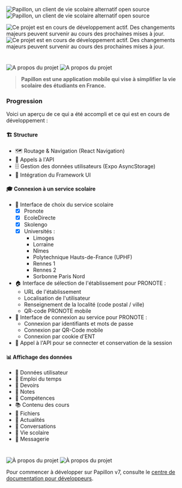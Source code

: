 ![Papillon, un client de vie scolaire alternatif open source](https://raw.githubusercontent.com/PapillonApp/Papillon/main/.github/assets/main_banner_light.svg#gh-light-mode-only)
![Papillon, un client de vie scolaire alternatif open source](https://raw.githubusercontent.com/PapillonApp/Papillon/main/.github/assets/main_banner_dark.svg#gh-dark-mode-only)

![Ce projet est en cours de développement actif. Des changements majeurs peuvent survenir au cours des prochaines mises à jour.](https://raw.githubusercontent.com/PapillonApp/Papillon/main/.github/assets/warning_devt_light.svg#gh-light-mode-only)
![Ce projet est en cours de développement actif. Des changements majeurs peuvent survenir au cours des prochaines mises à jour.](https://raw.githubusercontent.com/PapillonApp/Papillon/main/.github/assets/warning_devt_dark.svg#gh-dark-mode-only)

#

![A propos du projet](https://raw.githubusercontent.com/PapillonApp/Papillon/main/.github/assets/part_about_light.svg#gh-light-mode-only)
![A propos du projet](https://raw.githubusercontent.com/PapillonApp/Papillon/main/.github/assets/part_about_dark.svg#gh-dark-mode-only)

> **Papillon est une application mobile qui vise à simplifier la vie scolaire des étudiants en France.**

### Progression

Voici un aperçu de ce qui a été accompli et ce qui est en cours de développement :

#### 🏗️ Structure

- 🗺️ Routage & Navigation (React Navigation)
- 🔄 Appels à l'API
- 🗄️ Gestion des données utilisateurs (Expo AsyncStorage)
- 🎨 Intégration du Framework UI

#### 🎓 Connexion à un service scolaire

- 🏫 Interface de choix du service scolaire
  - [x] Pronote
  - [x] EcoleDirecte
  - [x] Skolengo
  - [x] Universités :
    - Limoges
    - Lorraine
    - Nîmes
    - Polytechnique Hauts-de-France (UPHF)
    - Rennes 1
    - Rennes 2
    - Sorbonne Paris Nord
- 🏠 Interface de sélection de l'établissement pour PRONOTE :
  - URL de l'établissement
  - Localisation de l'utilisateur
  - Renseignement de la localité (code postal / ville)
  - QR-code PRONOTE mobile
- 🔑 Interface de connexion au service pour PRONOTE :
  - Connexion par identifiants et mots de passe
  - Connexion par QR-Code mobile
  - Connexion par cookie d'ENT
- 🔐 Appel à l'API pour se connecter et conservation de la session

#### 📊 Affichage des données

- 👤 Données utilisateur
- 📅 Emploi du temps
- 📝 Devoirs
- 🏅 Notes
- 🧠 Compétences
- 📚 Contenu des cours
- 📁 Fichiers
- 📰 Actualités
- 💬 Conversations
- 🎒 Vie scolaire
- 📩 Messagerie
 
#
 
 ![À propos du projet](https://raw.githubusercontent.com/PapillonApp/Papillon/main/.github/assets/part_dev_light.svg#gh-light-mode-only)
 ![À propos du projet](https://raw.githubusercontent.com/PapillonApp/Papillon/main/.github/assets/part_dev_dark.svg#gh-dark-mode-only)

Pour commencer à développer sur Papillon v7, consulte le [centre de documentation pour développeurs](https://developers.papillon.bzh/).

